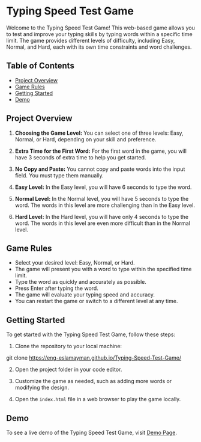 # Typing Speed Test Game

Welcome to the Typing Speed Test Game! This web-based game allows you to test and improve your typing skills by typing words within a specific time limit. The game provides different levels of difficulty, including Easy, Normal, and Hard, each with its own time constraints and word challenges.

## Table of Contents
- [Project Overview](#project-overview)
- [Game Rules](#game-rules)
- [Getting Started](#getting-started)
- [Demo](#demo)

## Project Overview

1. **Choosing the Game Level:** You can select one of three levels: Easy, Normal, or Hard, depending on your skill and preference.

2. **Extra Time for the First Word:** For the first word in the game, you will have 3 seconds of extra time to help you get started.

3. **No Copy and Paste:** You cannot copy and paste words into the input field. You must type them manually.

4. **Easy Level:** In the Easy level, you will have 6 seconds to type the word.

5. **Normal Level:** In the Normal level, you will have 5 seconds to type the word. The words in this level are more challenging than in the Easy level.

6. **Hard Level:** In the Hard level, you will have only 4 seconds to type the word. The words in this level are even more difficult than in the Normal level.

## Game Rules

- Select your desired level: Easy, Normal, or Hard.
- The game will present you with a word to type within the specified time limit.
- Type the word as quickly and accurately as possible.
- Press Enter after typing the word.
- The game will evaluate your typing speed and accuracy.
- You can restart the game or switch to a different level at any time.

## Getting Started

To get started with the Typing Speed Test Game, follow these steps:

1. Clone the repository to your local machine:

git clone https://eng-eslamayman.github.io/Typing-Speed-Test-Game/

2. Open the project folder in your code editor.

3. Customize the game as needed, such as adding more words or modifying the design.

4. Open the `index.html` file in a web browser to play the game locally.

## Demo

To see a live demo of the Typing Speed Test Game, visit [Demo Page](https://eng-eslamayman.github.io/Typing-Speed-Test-Game/).
